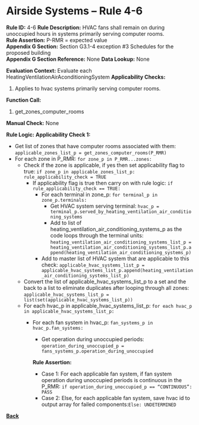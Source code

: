 # Airside Systems – Rule 4-6

**Rule ID:** 4-6
**Rule Description:** HVAC fans shall remain on during unoccupied hours in systems primarily serving computer rooms.  
**Rule Assertion:** P-RMR = expected value                                           
**Appendix G Section:** Section G3.1-4 exception #3 Schedules for the proposed building  
**Appendix G Section Reference:** None
**Data Lookup:** None

**Evaluation Context:** Evaluate each HeatingVentilationAirAconditioningSystem 
**Applicability Checks:** 

1. Applies to hvac systems primarily serving computer rooms.

**Function Call:** 

1. get_zones_computer_rooms

**Manual Check:** None  
 
**Rule Logic:**
**Applicability Check 1:** 
- Get list of zones that have computer rooms associated with them: `applicable_zones_list_p = get_zones_computer_rooms(P_RMR)`
- For each zone in P_RMR: `for zone_p in P_RMR...zones:`
    - Check if the zone is applicable, if yes then set applicability flag to true: `if zone_p in applicable_zones_list_p: rule_applicability_check = TRUE`
        - If applicability flag is true then carry on with rule logic: `if rule_applicability_check == TRUE:`
            - For each terminal in zone_p: `for terminal_p in zone_p.terminals:`
                - Get HVAC system serving terminal: `hvac_p = terminal_p.served_by_heating_ventilation_air_conditioning_systems`
                - Add to list of heating_ventilation_air_conditioning_systems_p as the code loops through the terminal units: `heating_ventilation_air_conditioning_systems_list_p = heating_ventilation_air_conditioning_systems_list_p.append(heating_ventilation_air_conditioning_systems_p)`                    
            - Add to master list of HVAC system that are applicable to this check: `applicable_hvac_systems_list_p = applicable_hvac_systems_list_p.append(heating_ventilation_air_conditioning_systems_list_p)`                    
    - Convert the list of applicable_hvac_systems_list_p to a set and the back to a list to eliminate duplicates after looping through all zones: 
    `applicable_hvac_systems_list_p = list(set(applicable_hvac_systems_list_p))`                             
    - For each hvac_p in applicable_hvac_systems_list_p: `for each hvac_p in applicable_hvac_systems_list_p:`                         
        - For each fan system in hvac_p: `fan_systems_p in hvac_p.fan_systems:`
            - Get operation during unoccupied periods: `operation_during_unoccupied_p = fans_systems_p.operation_during_unoccupied`

            **Rule Assertion:**
            - Case 1: For each applicable fan system, if fan system operation during unoccupied periods is continuous in the P_RMR: `if operation_during_unoccupied_p == “CONTINUOUS”: PASS`
            - Case 2: Else, for each applicable fan system, save hvac id to output array for failed components:`Else: UNDETERMINED`

**[Back](../_toc.md)**